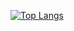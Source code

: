 [![Top Langs](https://github-readme-stats.vercel.app/api/top-langs/?username=aemann&hide=html)](https://github.com/aemann01/github-readme-stats)
